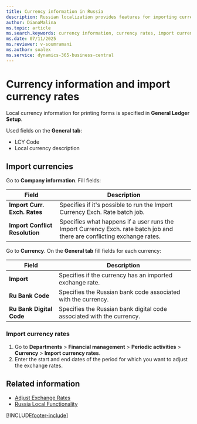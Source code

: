 ```yaml
---
title: Currency information in Russia
description: Russian localization provides features for importing currency rates in Business Central.
author: DianaMalina
ms.topic: article
ms.search.keywords: currency information, currency rates, import currency rates, import currencies, Russia
ms.date: 07/11/2025
ms.reviewer: v-soumramani
ms.author: soalex
ms.service: dynamics-365-business-central
---
```


# Currency information and import currency rates

Local currency information for printing forms is specified in **General Ledger Setup**.

Used fields on the **General tab**:

- LCY Code
- Local currency description

## Import currencies

Go to **Company information**. Fill fields:

| Field | Description |
|--|--|
| **Import Curr. Exch. Rates** | Specifies if it's possible to run the Import Currency Exch. Rate batch job. |
| **Import Conflict Resolution** | Specifies what happens if a user runs the Import Currency Exch. rate batch job and there are conflicting exchange rates.|

Go to **Currency**. Оn the **General tab** fill fields for each currency:

| Field | Description |
|--|--|
| **Import** | Specifies if the currency has an imported exchange rate. |
| **Ru Bank Code** | Specifies the Russian bank code associated with the currency. |
| **Ru Bank Digital Code** | Specifies the Russian bank digital code associated with the currency. |

### Import currency rates

1. Go to **Departments** > **Financial management** > **Periodic activities** > **Currency** > **Import currency rates**.
1. Enter the start and end dates of the period for which you want to adjust the exchange rates.

## Related information

- [Adjust Exchange Rates](Adjust-Exchange-Rates.md)  
- [Russia Local Functionality](russia-local-functionality.md)  

[!INCLUDE[footer-include](../../includes/footer-banner.md)]
